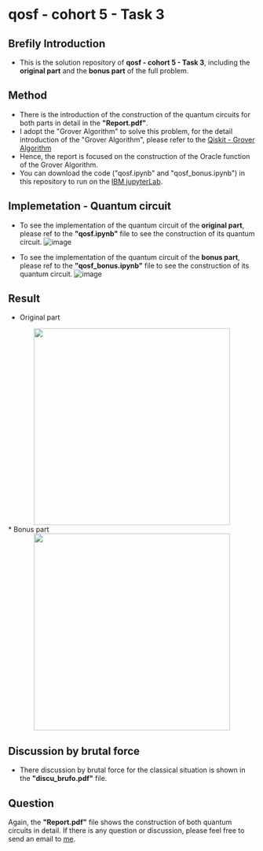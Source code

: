 # qosf - cohort 5 - Task 3

## Brefily Introduction
* This is the solution repository of **qosf - cohort 5 - Task 3**, including the **original part** and the **bonus part** of the full problem.


## Method
* There is the introduction of the construction of the quantum circuits for both parts in detail in the **"Report.pdf"**.
* I adopt the "Grover Algorithm" to solve this problem, for the detail introduction of the "Grover Algorithm", please refer to the [Qiskit - Grover Algorithm](https://qiskit.org/textbook/ch-algorithms/grover.html)
* Hence, the report is focused on the construction of the Oracle function of the Grover Algorithm.
* You can download the code ("qosf.ipynb" and "qosf_bonus.ipynb") in this repository to run on the [IBM jupyterLab](https://lab.quantum-computing.ibm.com/user/5eef481099288700193a0d60/lab/tree/qosf_bonus.ipynb?redirects=1).


## Implemetation - Quantum circuit
* To see the implementation of the quantum circuit of the **original part**, please ref to the **"qosf.ipynb"** file to see the construction of its quantum circuit.
![image](https://github.com/Yi-Huaaa/qosf-task3/blob/main/plot/full%20qc.png)

* To see the implementation of the quantum circuit of the **bonus part**, please ref to the **"qosf_bonus.ipynb"** file to see the construction of its quantum circuit.
![image](https://github.com/Yi-Huaaa/qosf-task3/blob/main/plot/bonus_qc.png)

## Result
* Original part
<!-- ![image](https://github.com/Yi-Huaaa/qosf-task3/blob/main/plot/result.png=40%x) -->
<div align="center"><img src="https://github.com/Yi-Huaaa/qosf-task3/blob/main/plot/result.png" width="400"/><br/> </div>
* Bonus part
<!-- ![image](https://github.com/Yi-Huaaa/qosf-task3/blob/main/plot/bonus_result.png) -->
<div align="center"><img src="https://github.com/Yi-Huaaa/qosf-task3/blob/main/plot/bonus_result.png" width="400"/><br/> </div>


## Discussion by brutal force
* There discussion by brutal force for the classical situation is shown in the **"discu_brufo.pdf"** file.

## Question
Again, the **"Report.pdf"** file shows the construction of both quantum circuits in detail. 
If there is any question or discussion, please feel free to send an email to [me](mailto:r09944072@csie.ntu.edu.tw).





